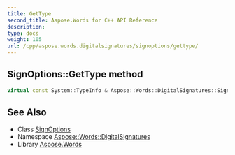 ```yaml
---
title: GetType
second_title: Aspose.Words for C++ API Reference
description: 
type: docs
weight: 105
url: /cpp/aspose.words.digitalsignatures/signoptions/gettype/
---
```

## SignOptions::GetType method




```cpp
virtual const System::TypeInfo & Aspose::Words::DigitalSignatures::SignOptions::GetType() const override
```

## See Also

* Class [SignOptions](../)
* Namespace [Aspose::Words::DigitalSignatures](../../)
* Library [Aspose.Words](../../../)

